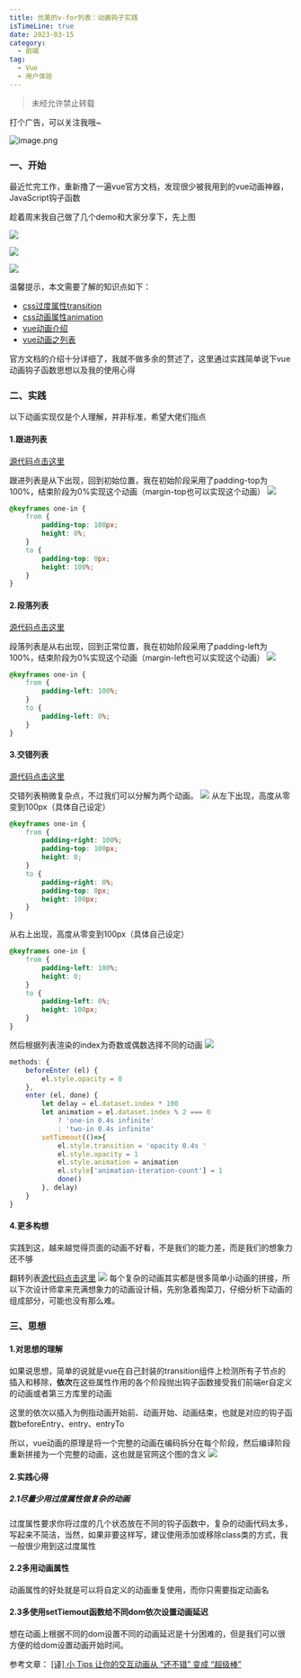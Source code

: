 ```yaml
---
title: 优美的v-for列表：动画钩子实践
isTimeLine: true
date: 2023-03-15
category:
  - 前端
tag:
  - Vue
  - 用户体验
---
```

> 未经允许禁止转载

打个广告，可以关注我哦~

![image.png](https://p3-juejin.byteimg.com/tos-cn-i-k3u1fbpfcp/07e3c8b6824c496db93ae959348ce978~tplv-k3u1fbpfcp-watermark.image?)
### 一、开始
最近忙完工作，重新撸了一遍vue官方文档，发现很少被我用到的vue动画神器，JavaScript钩子函数

趁着周末我自己做了几个demo和大家分享下，先上图


![](https://p9-juejin.byteimg.com/tos-cn-i-k3u1fbpfcp/e2bed0297ec14dd68d6a5653796df45c~tplv-k3u1fbpfcp-zoom-1.image)

![](https://p9-juejin.byteimg.com/tos-cn-i-k3u1fbpfcp/4910838a46cd40f7821a7f63ec7efd25~tplv-k3u1fbpfcp-zoom-1.image)

![](https://p3-juejin.byteimg.com/tos-cn-i-k3u1fbpfcp/0cc5d2aac2e549868dd67fd73bcfdf9f~tplv-k3u1fbpfcp-zoom-1.image)

温馨提示，本文需要了解的知识点如下：
- [css过度属性transition](https://www.w3school.com.cn/cssref/pr_transition.asp/)
- [css动画属性animation](https://www.w3school.com.cn/cssref/pr_animation.asp/)
- [vue动画介绍](https://cn.vuejs.org/v2/guide/transitions.html#%E5%8D%95%E5%85%83%E7%B4%A0-%E7%BB%84%E4%BB%B6%E7%9A%84%E8%BF%87%E6%B8%A1/)
- [vue动画之列表](https://cn.vuejs.org/v2/guide/transitions.html#%E5%88%97%E8%A1%A8%E8%BF%87%E6%B8%A1/)

官方文档的介绍十分详细了，我就不做多余的赘述了，这里通过实践简单说下vue动画钩子函数思想以及我的使用心得

### 二、实践
以下动画实现仅是个人理解，并非标准，希望大佬们指点
#### 1.跟进列表
[源代码点击这里](https://github.com/mmdctjj/good_good_study/blob/master/vue%E5%8A%A8%E7%94%BB/%E8%B7%9F%E8%BF%9B%E5%88%97%E8%A1%A8.html)

跟进列表是从下出现，回到初始位置，我在初始阶段采用了padding-top为100%，结束阶段为0%实现这个动画（margin-top也可以实现这个动画）
![](https://p1-juejin.byteimg.com/tos-cn-i-k3u1fbpfcp/5dda72174c4b4928ac14ae338116b742~tplv-k3u1fbpfcp-zoom-1.image)
```css
@keyframes one-in {
    from {
        padding-top: 100px;
        height: 0%;
    }
    to {
        padding-top: 0px;
        height: 100%;
    }
}
```
#### 2.段落列表
[源代码点击这里](https://github.com/mmdctjj/good_good_study/blob/master/vue%E5%8A%A8%E7%94%BB/%E6%AE%B5%E8%90%BD%E5%88%97%E8%A1%A8.html)

段落列表是从右出现，回到正常位置，我在初始阶段采用了padding-left为100%，结束阶段为0%实现这个动画（margin-left也可以实现这个动画）
![](https://p6-juejin.byteimg.com/tos-cn-i-k3u1fbpfcp/758cdd5cb2f64d70840b8c761499b274~tplv-k3u1fbpfcp-zoom-1.image)
```css
@keyframes one-in {
    from {
        padding-left: 100%;
    }
    to {
        padding-left: 0%;
    }
}
```
#### 3.交错列表
[源代码点击这里](https://github.com/mmdctjj/good_good_study/blob/master/vue%E5%8A%A8%E7%94%BB/%E4%BA%A4%E9%94%99%E5%88%97%E8%A1%A8.html)

交错列表稍微复杂点，不过我们可以分解为两个动画。
![](https://p1-juejin.byteimg.com/tos-cn-i-k3u1fbpfcp/dce65f3b1b2a47eaa563d6fb47845c4d~tplv-k3u1fbpfcp-zoom-1.image)
从左下出现，高度从零变到100px（具体自己设定）
```css
@keyframes one-in {
    from {
        padding-right: 100%;
        padding-top: 100px;
        height: 0;
    }
    to {
        padding-right: 0%;
        padding-top: 0px;
        height: 100px;
    }
}
```
从右上出现，高度从零变到100px（具体自己设定）
```css
@keyframes one-in {
    from {
        padding-left: 100%;
        height: 0;
    }
    to {
        padding-left: 0%;
        height: 100px;
    }
}
```
然后根据列表渲染的index为奇数或偶数选择不同的动画
![](https://p9-juejin.byteimg.com/tos-cn-i-k3u1fbpfcp/56c0660e62ec468fafaeaf1e7146eccb~tplv-k3u1fbpfcp-zoom-1.image)
```js
methods: {
    beforeEnter (el) {
        el.style.opacity = 0
    },
    enter (el, done) {
        let delay = el.dataset.index * 100
        let animation = el.dataset.index % 2 === 0
            ? 'one-in 0.4s infinite'
            : 'two-in 0.4s infinite'
        setTimeout(()=>{
            el.style.transition = 'opacity 0.4s '
            el.style.opacity = 1
            el.style.animation = animation
            el.style['animation-iteration-count'] = 1
            done()
        }, delay)
    }
}
```
#### 4.更多构想
实践到这，越来越觉得页面的动画不好看，不是我们的能力差，而是我们的想象力还不够

翻转列表[源代码点击这里](https://github.com/mmdctjj/good_good_study/blob/master/vue%E5%8A%A8%E7%94%BB/%E7%BF%BB%E8%BD%AC%E5%88%97%E8%A1%A8.html)
![](https://p9-juejin.byteimg.com/tos-cn-i-k3u1fbpfcp/3e5ba81b11c443df98f0033317d41621~tplv-k3u1fbpfcp-zoom-1.image)
每个复杂的动画其实都是很多简单小动画的拼接，所以下次设计师拿来充满想象力的动画设计稿，先别急着掏菜刀，仔细分析下动画的组成部分，可能也没有那么难。
### 三、思想
#### 1.对思想的理解
如果说思想，简单的说就是vue在自己封装的transition组件上检测所有子节点的插入和移除，**依次**在这些属性作用的各个阶段抛出钩子函数接受我们前端er自定义的动画或者第三方库里的动画

这里的依次以插入为例指动画开始前、动画开始、动画结束，也就是对应的钩子函数beforeEntry、entry、entryTo

所以，vue动画的原理是将一个完整的动画在编码拆分在每个阶段，然后编译阶段重新拼接为一个完整的动画，这也就是官网这个图的含义
![](https://p1-juejin.byteimg.com/tos-cn-i-k3u1fbpfcp/6e197392df8247c8b0b4a5b71c1c3a83~tplv-k3u1fbpfcp-zoom-1.image)
#### 2.实践心得
##### 2.1尽量少用过度属性做复杂的动画
过度属性要求你将过度的几个状态放在不同的钩子函数中，复杂的动画代码太多，写起来不简洁，当然，如果非要这样写，建议使用添加或移除class类的方式，我一般很少用到这过度属性
#### 2.2多用动画属性
动画属性的好处就是可以将自定义的动画重复使用，而你只需要指定动画名
#### 2.3多使用setTiemout函数给不同dom依次设置动画延迟
想在动画上根据不同的dom设置不同的动画延迟是十分困难的，但是我们可以很方便的给dom设置动画开始时间。

参考文章：
[[译] 小 Tips 让你的交互动画从 “还不错” 变成 “超级棒”](https://juejin.im/post/6844903584887209997)

